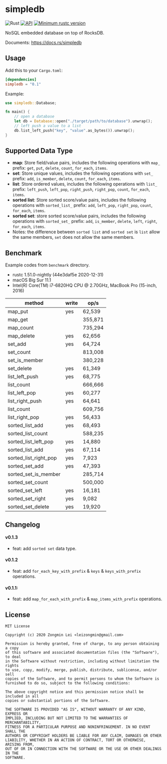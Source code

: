 # simpledb

![Rust](https://github.com/leizongmin/simpledb/workflows/Rust/badge.svg)
[![API](https://docs.rs/simpledb/badge.svg)](https://docs.rs/simpledb)
[![Minimum rustc version](https://img.shields.io/badge/rustc-1.45+-lightgray.svg)](https://github.com/leizongmin/simpledb#rust-version-requirements)

NoSQL embedded database on top of RocksDB.

Documents: https://docs.rs/simpledb

## Usage

Add this to your `Cargo.toml`:

```toml
[dependencies]
simpledb = "0.1"
```

Example:

```rust
use simpledb::Database;

fn main() {
    // open a database
    let db = Database::open("./target/path/to/database").unwrap();
    // left push a value to a list
    db.list_left_push("key", "value".as_bytes()).unwrap();
}
```

## Supported Data Type
- **map**: Store field/value pairs, includes the following operations with `map_` prefix: `get`, `put`, `delete`, `count`, `for_each`, `items`.
- **set**: Store unique values, includes the following operations with `set_` prefix: `add`, `is_member`, `delete`, `count`, `for_each`, `items`.
- **list**: Store ordered values, includes the following operations with `list_` prefix: `left_push`, `left_pop`, `right_push`, `right_pop`, `count`, `for_each`, `items`.
- **sorted list**: Store sorted score/value pairs, includes the following operations with `sorted_list_` prefix: `add`, `left_pop`, `right_pop`, `count`, `for_each`, `items`.
- **sorted set**: store sorted score/value pairs, includes the following operations with `sorted_set_` prefix: `add`, `is_member`, `delete`, `left`, `right`, `for_each`, `items`.
- Notes: the difference between `sorted list` and `sorted set` is `list` allow the same members, `set` does not allow the same members.

## Benchmark

Example codes from `benchmark` directory.

- rustc 1.51.0-nightly (44e3daf5e 2020-12-31)
- macOS Big Sur 11.1
- Intel(R) Core(TM) i7-6820HQ CPU @ 2.70GHz, MacBook Pro (15-inch, 2016)

method                | write      | op/s
----------------------|------------|----------
map_put               | yes        |  62,539
map_get               |            | 355,871
map_count             |            | 735,294
map_delete            | yes        |  62,656
set_add               | yes        |  64,724
set_count             |            | 813,008
set_is_member         |            | 380,228
set_delete            | yes        |  61,349
list_left_push        | yes        |  68,775
list_count            |            | 666,666
list_left_pop         | yes        |  60,277
list_right_push       | yes        |  64,641
list_count            |            | 609,756
list_right_pop        | yes        |  56,433
sorted_list_add       | yes        |  68,493
sorted_list_count     |            | 588,235
sorted_list_left_pop  | yes        |  14,880
sorted_list_add       | yes        |  67,114
sorted_list_right_pop | yes        |   7,923
sorted_set_add        | yes        |  47,393
sorted_set_is_member  |            | 285,714
sorted_set_count      |            | 500,000
sorted_set_left       | yes        |  16,181
sorted_set_right      | yes        |   9,082
sorted_set_delete     | yes        |  19,920

## Changelog

#### v0.1.3

- feat: add `sorted set` data type.

#### v0.1.2
- feat: add `for_each_key_with_prefix` & `keys` & `keys_with_prefix` operations.

#### v0.1.1:
- feat: add `map_for_each_with_prefix` & `map_items_with_prefix` operations.


## License

```text
MIT License

Copyright (c) 2020 Zongmin Lei <leizongmin@gmail.com>

Permission is hereby granted, free of charge, to any person obtaining a copy
of this software and associated documentation files (the "Software"), to deal
in the Software without restriction, including without limitation the rights
to use, copy, modify, merge, publish, distribute, sublicense, and/or sell
copies of the Software, and to permit persons to whom the Software is
furnished to do so, subject to the following conditions:

The above copyright notice and this permission notice shall be included in all
copies or substantial portions of the Software.

THE SOFTWARE IS PROVIDED "AS IS", WITHOUT WARRANTY OF ANY KIND, EXPRESS OR
IMPLIED, INCLUDING BUT NOT LIMITED TO THE WARRANTIES OF MERCHANTABILITY,
FITNESS FOR A PARTICULAR PURPOSE AND NONINFRINGEMENT. IN NO EVENT SHALL THE
AUTHORS OR COPYRIGHT HOLDERS BE LIABLE FOR ANY CLAIM, DAMAGES OR OTHER
LIABILITY, WHETHER IN AN ACTION OF CONTRACT, TORT OR OTHERWISE, ARISING FROM,
OUT OF OR IN CONNECTION WITH THE SOFTWARE OR THE USE OR OTHER DEALINGS IN THE
SOFTWARE.
```